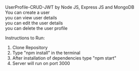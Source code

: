 UserProfile-CRUD-JWT by Node JS, Express JS and MongoDB            
You can create a user                                   
you can view user details       
you can edit the user details           
you can delete the user profile


Instructions to Run:

1. Clone Repository     
2. Type "npm install" in the terminal     
3. After installation of dependencies type "npm start"  
4. Server will run on port 3000
